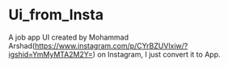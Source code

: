 # Ui_from_Insta
A job app UI created by Mohammad Arshad(https://www.instagram.com/p/CYrBZUVlxiw/?igshid=YmMyMTA2M2Y=) on Instagram, I just convert it to App.
